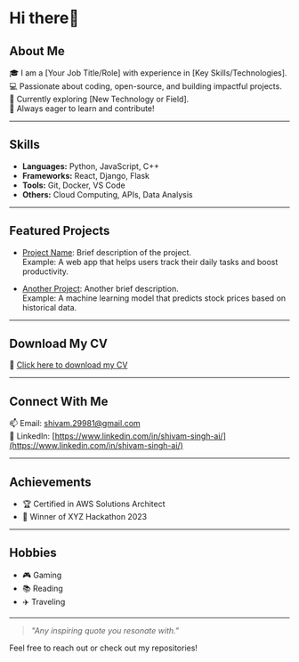 # Hi there👋


## About Me
🎓 I am a [Your Job Title/Role] with experience in [Key Skills/Technologies].  
💻 Passionate about coding, open-source, and building impactful projects.  
🌱 Currently exploring [New Technology or Field].  
🚀 Always eager to learn and contribute!

---

## Skills
- **Languages:** Python, JavaScript, C++
- **Frameworks:** React, Django, Flask
- **Tools:** Git, Docker, VS Code
- **Others:** Cloud Computing, APIs, Data Analysis

---

## Featured Projects
- [Project Name](https://github.com/YourUsername/YourProject): Brief description of the project.  
  Example: A web app that helps users track their daily tasks and boost productivity.

- [Another Project](https://github.com/YourUsername/AnotherProject): Another brief description.  
  Example: A machine learning model that predicts stock prices based on historical data.

---
## Download My CV
📄 [Click here to download my CV](https://raw.githubusercontent.com/shivamsingh-ml/shivamsingh-ml.github.io/main/assets/CV__Shivam__Singh.pdf)

---

## Connect With Me
📫 Email: [shivam.29981@gmail.com](mailto:shivam.29981@gmail.com)  
💼 LinkedIn: [https://www.linkedin.com/in/shivam-singh-ai/](https://www.linkedin.com/in/shivam-singh-ai/)  

---

## Achievements
- 🏆 Certified in AWS Solutions Architect  
- 🏅 Winner of XYZ Hackathon 2023

---

## Hobbies
- 🎮 Gaming  
- 📚 Reading  
- ✈️ Traveling  

---

> _"Any inspiring quote you resonate with."_  

Feel free to reach out or check out my repositories!
